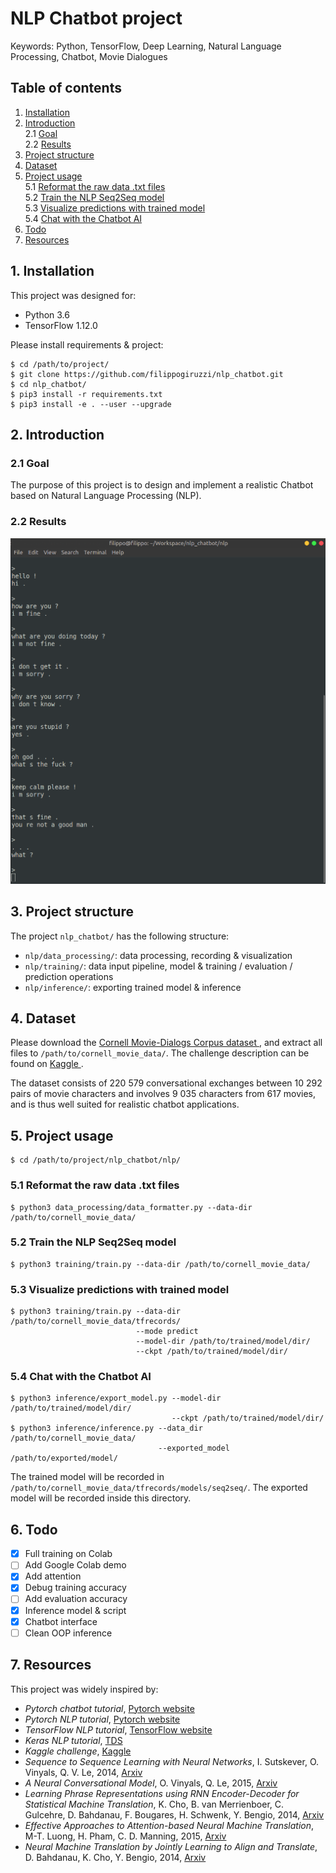 # NLP Chatbot project

Keywords: Python, TensorFlow, Deep Learning, 
Natural Language Processing, Chatbot, Movie Dialogues

## Table of contents

1. [ Installation ](#1-installation)
2. [ Introduction ](#2-introduction)  
    2.1 [ Goal ](#21-goal)  
    2.2 [ Results ](#22-results)  
3. [ Project structure ](#3-project-structure)
4. [ Dataset ](#4-dataset)
5. [ Project usage ](#5-project-usage)  
    5.1 [ Reformat the raw data .txt files ](#51-reformat-the-raw-data-txt-files)  
    5.2 [ Train the NLP Seq2Seq model ](#52-train-the-nlp-seq2seq-model)  
    5.3 [ Visualize predictions with trained model ](#53-visualize-predictions-with-trained-model)  
    5.4 [ Chat with the Chatbot AI ](#54-chat-with-the-chatbot-ai)
6. [ Todo ](#6-todo)
7. [ Resources ](#7-resources)

## 1. Installation

This project was designed for:
* Python 3.6
* TensorFlow 1.12.0

Please install requirements & project:
```
$ cd /path/to/project/
$ git clone https://github.com/filippogiruzzi/nlp_chatbot.git
$ cd nlp_chatbot/
$ pip3 install -r requirements.txt
$ pip3 install -e . --user --upgrade
```

## 2. Introduction

### 2.1 Goal

The purpose of this project is to design and implement 
a realistic Chatbot based on Natural Language Processing (NLP).

### 2.2 Results

![alt text](pics/chat.png "Chatting with the AI")

## 3. Project structure

The project `nlp_chatbot/` has the following structure:
* `nlp/data_processing/`: data processing, recording & visualization
* `nlp/training/`: data input pipeline, model 
& training / evaluation / prediction operations
* `nlp/inference/`: exporting trained model & inference

## 4. Dataset

Please download the [ Cornell Movie-Dialogs Corpus dataset ](https://www.cs.cornell.edu/~cristian/Cornell_Movie-Dialogs_Corpus.html), 
and extract all files to `/path/to/cornell_movie_data/`. The challenge description can be found on 
[ Kaggle ](https://www.kaggle.com/rajathmc/cornell-moviedialog-corpus).

The dataset consists of 220 579 conversational exchanges between 10 292 pairs of movie characters and 
involves 9 035 characters from 617 movies, and is thus well suited for realistic chatbot applications.

## 5. Project usage

```
$ cd /path/to/project/nlp_chatbot/nlp/
```

### 5.1 Reformat the raw data .txt files

```
$ python3 data_processing/data_formatter.py --data-dir /path/to/cornell_movie_data/
```

### 5.2 Train the NLP Seq2Seq model

```
$ python3 training/train.py --data-dir /path/to/cornell_movie_data/
```

### 5.3 Visualize predictions with trained model

```
$ python3 training/train.py --data-dir /path/to/cornell_movie_data/tfrecords/
                            --mode predict
                            --model-dir /path/to/trained/model/dir/
                            --ckpt /path/to/trained/model/dir/
```

### 5.4 Chat with the Chatbot AI

```
$ python3 inference/export_model.py --model-dir /path/to/trained/model/dir/
                                    --ckpt /path/to/trained/model/dir/
$ python3 inference/inference.py --data_dir /path/to/cornell_movie_data/
                                 --exported_model /path/to/exported/model/
```

The trained model will be recorded in `/path/to/cornell_movie_data/tfrecords/models/seq2seq/`. 
The exported model will be recorded inside this directory.

## 6. Todo

* [x] Full training on Colab
* [ ] Add Google Colab demo
* [x] Add attention
* [x] Debug training accuracy
* [ ] Add evaluation accuracy
* [x] Inference model & script
* [x] Chatbot interface
* [ ] Clean OOP inference

## 7. Resources

This project was widely inspired by:
* _Pytorch chatbot tutorial_, [ Pytorch website ](https://pytorch.org/tutorials/beginner/chatbot_tutorial.html)
* _Pytorch NLP tutorial_, [ Pytorch website ](https://pytorch.org/tutorials/intermediate/seq2seq_translation_tutorial.html)
* _TensorFlow NLP tutorial_, [ TensorFlow website ](https://www.tensorflow.org/tutorials/text/text_generation)
* _Keras NLP tutorial_, [ TDS ](https://towardsdatascience.com/how-to-implement-seq2seq-lstm-model-in-keras-shortcutnlp-6f355f3e5639)
* _Kaggle challenge_, [ Kaggle ](https://www.kaggle.com/rajathmc/cornell-moviedialog-corpus)
* _Sequence to Sequence Learning with Neural Networks_, 
I. Sutskever, O. Vinyals, Q. V. Le, 2014, 
[ Arxiv ](https://arxiv.org/abs/1409.3215)
* _A Neural Conversational Model_, 
O. Vinyals, Q. Le, 2015, 
[ Arxiv ](https://arxiv.org/abs/1506.05869)
* _Learning Phrase Representations using RNN Encoder-Decoder for Statistical Machine Translation_, 
K. Cho, B. van Merrienboer, C. Gulcehre, D. Bahdanau, F. Bougares, H. Schwenk, Y. Bengio, 2014, 
[ Arxiv ](https://arxiv.org/abs/1406.1078)
* _Effective Approaches to Attention-based Neural Machine Translation_, 
M-T. Luong, H. Pham, C. D. Manning, 2015, 
[ Arxiv ](https://arxiv.org/abs/1508.04025)
* _Neural Machine Translation by Jointly Learning to Align and Translate_, 
D. Bahdanau, K. Cho, Y. Bengio, 2014, 
[ Arxiv ](https://arxiv.org/abs/1409.0473)
